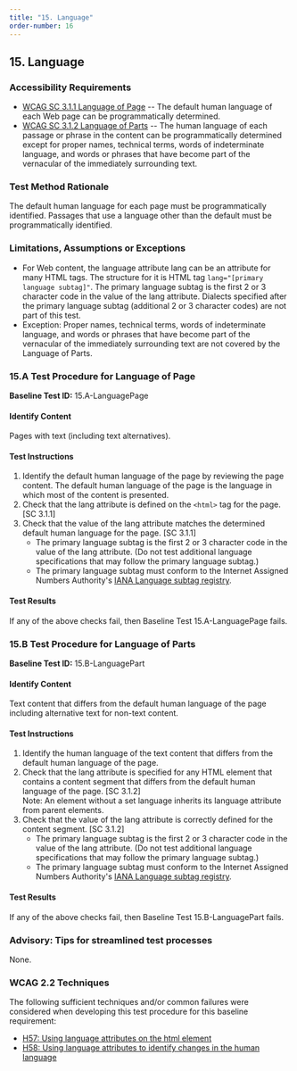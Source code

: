 ```yaml
---
title: "15. Language"
order-number: 16
---
```

## 15. Language

### Accessibility Requirements

-   [WCAG SC 3.1.1 Language of Page](https://www.w3.org/WAI/WCAG22/Understanding/language-of-page) -- The default human language of each Web page can be programmatically determined.
-   [WCAG SC 3.1.2 Language of Parts](https://www.w3.org/WAI/WCAG22/Understanding/language-of-parts) -- The human language of each passage or phrase in the content can be programmatically determined except for proper names, technical terms, words of indeterminate language, and words or phrases that have become part of the vernacular of the immediately surrounding text.

### Test Method Rationale

The default human language for each page must be programmatically identified. Passages that use a language other than the default must be programmatically identified.

### Limitations, Assumptions or Exceptions

-   For Web content, the language attribute lang can be an attribute for many HTML tags. The structure for it is HTML tag `lang="[primary language subtag]"`. The primary language subtag is the first 2 or 3 character code in the value of the lang attribute. Dialects specified after the primary language subtag (additional 2 or 3 character codes) are not part of this test.
-   Exception: Proper names, technical terms, words of indeterminate language, and words or phrases that have become part of the vernacular of the immediately surrounding text are not covered by the Language of Parts.

### 15.A Test Procedure for Language of Page

**Baseline Test ID:** 15.A-LanguagePage
#### Identify Content
<p id="15aIC">Pages with text (including text alternatives).</p>

#### Test Instructions
<ol id="15aTI">
    <li id="15aTI-1">Identify the default human language of the page by reviewing the page content. The default human language of the page is the language in which most of the content is presented.</li>
    <li id="15aTI-2">Check that the lang attribute is defined on the <code>&lt;html&gt;</code> tag for the page. [SC 3.1.1]</li>
    <li id="15aTI-3">Check that the value of the lang attribute matches the determined default human language for the page. [SC 3.1.1]
    <ul>
        <li>The primary language subtag is the first 2 or 3 character code in the value of the lang attribute. (Do not test additional language specifications that may follow the primary language subtag.)</li>
        <li>The primary language subtag must conform to the Internet Assigned Numbers Authority's <a href="https://www.iana.org/assignments/language-subtag-registry" target="_blank" rel="noopener">IANA Language subtag registry</a>.</li>
    </ul></li>
</ol>

#### Test Results
<p id="15ATR">If any of the above checks fail, then Baseline Test 15.A-LanguagePage fails.</p>

### 15.B Test Procedure for Language of Parts

**Baseline Test ID:** 15.B-LanguagePart
#### Identify Content
<p id="15bIC">Text content that differs from the default human language of the page including alternative text for non-text content.</p>

#### Test Instructions
<ol id="15bTI">
    <li id="15bTI-1">Identify the human language of the text content that differs from the default human language of the page.</li>
    <li id="15bTI-2">Check that the lang attribute is specified for any HTML element that contains a content segment that differs from the default human language of the page. [SC 3.1.2]<br>
    Note: An element without a set language inherits its language attribute from parent elements.</li>
    <li id="15bTI-3">Check that the value of the lang attribute is correctly defined for the content segment. [SC 3.1.2]
        <ul>
            <li id="15bTI-3i">The primary language subtag is the first 2 or 3 character code in the value of the lang attribute. (Do not test additional language specifications that may follow the primary language subtag.)</li>
            <li id="15bTI-3ii">The primary language subtag must conform to the Internet Assigned Numbers Authority's <a href="https://www.iana.org/assignments/language-subtag-registry" target="_blank" rel="noopener">IANA Language subtag registry</a>.</li>
        </ul>
    </li>
</ol>

#### Test Results
<p id="15BTR">If any of the above checks fail, then Baseline Test 15.B-LanguagePart fails.</p>

### Advisory: Tips for streamlined test processes

None.

### WCAG 2.2 Techniques

The following sufficient techniques and/or common failures were considered when developing this test procedure for this baseline requirement:

-   [H57: Using language attributes on the html element](https://www.w3.org/WAI/WCAG22/Techniques/html/H57)
-   [H58: Using language attributes to identify changes in the human language](https://www.w3.org/WAI/WCAG22/Techniques/html/H58)
